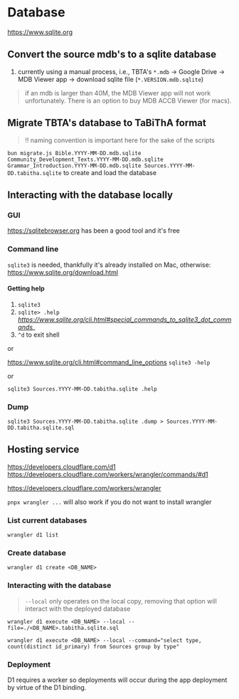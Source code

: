# Database

https://www.sqlite.org

## Convert the source mdb's to a sqlite database

1. currently using a manual process, i.e., TBTA's `*.mdb` -> Google Drive -> MDB Viewer app -> download sqlite file (`*.VERSION.mdb.sqlite`)

> if an mdb is larger than 40M, the MDB Viewer app will not work unfortunately.  There is an option to buy MDB ACCB Viewer (for macs).

## Migrate TBTA's database to TaBiThA format

> ‼️ naming convention is important here for the sake of the scripts

`bun migrate.js Bible.YYYY-MM-DD.mdb.sqlite Community_Development_Texts.YYYY-MM-DD.mdb.sqlite Grammar_Introduction.YYYY-MM-DD.mdb.sqlite Sources.YYYY-MM-DD.tabitha.sqlite` to create and load the database

## Interacting with the database locally

### GUI

https://sqlitebrowser.org has been a good tool and it's free

### Command line

`sqlite3` is needed, thankfully it's already installed on Mac, otherwise:  https://www.sqlite.org/download.html

#### Getting help

1. `sqlite3`
1. `sqlite> .help` *https://www.sqlite.org/cli.html#special_commands_to_sqlite3_dot_commands_*
1. `^d` to exit shell

or

https://www.sqlite.org/cli.html#command_line_options
`sqlite3 -help`

or

`sqlite3 Sources.YYYY-MM-DD.tabitha.sqlite .help`

### Dump

`sqlite3 Sources.YYYY-MM-DD.tabitha.sqlite .dump > Sources.YYYY-MM-DD.tabitha.sqlite.sql`

## Hosting service

https://developers.cloudflare.com/d1
https://developers.cloudflare.com/workers/wrangler/commands/#d1

https://developers.cloudflare.com/workers/wrangler

`pnpx wrangler ...` will also work if you do not want to install wrangler

### List current databases

`wrangler d1 list`

### Create database

`wrangler d1 create <DB_NAME>`

### Interacting with the database

> `--local` only operates on the local copy, removing that option will interact with the deployed database

`wrangler d1 execute <DB_NAME> --local --file=./<DB_NAME>.tabitha.sqlite.sql`

`wrangler d1 execute <DB_NAME> --local --command="select type, count(distinct id_primary) from Sources group by type"`

### Deployment

D1 requires a worker so deployments will occur during the app deployment by virtue of the D1 binding.

